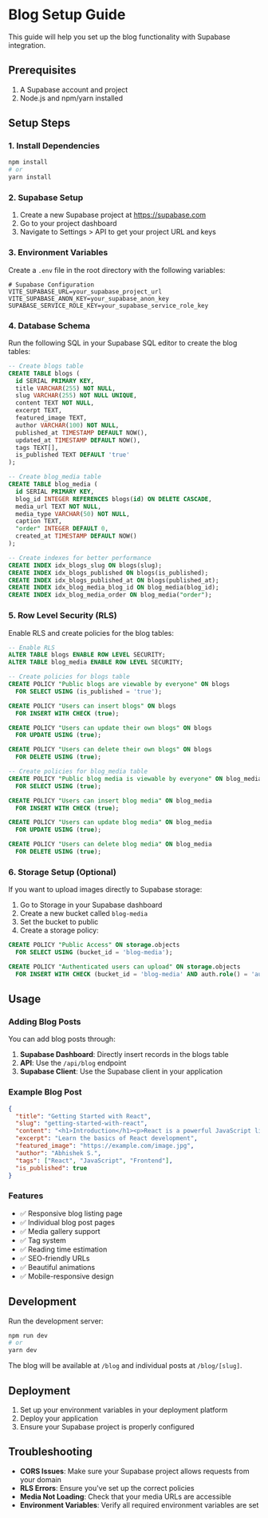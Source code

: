 # Blog Setup Guide

This guide will help you set up the blog functionality with Supabase integration.

## Prerequisites

1. A Supabase account and project
2. Node.js and npm/yarn installed

## Setup Steps

### 1. Install Dependencies

```bash
npm install
# or
yarn install
```

### 2. Supabase Setup

1. Create a new Supabase project at https://supabase.com
2. Go to your project dashboard
3. Navigate to Settings > API to get your project URL and keys

### 3. Environment Variables

Create a `.env` file in the root directory with the following variables:

```env
# Supabase Configuration
VITE_SUPABASE_URL=your_supabase_project_url
VITE_SUPABASE_ANON_KEY=your_supabase_anon_key
SUPABASE_SERVICE_ROLE_KEY=your_supabase_service_role_key
```

### 4. Database Schema

Run the following SQL in your Supabase SQL editor to create the blog tables:

```sql
-- Create blogs table
CREATE TABLE blogs (
  id SERIAL PRIMARY KEY,
  title VARCHAR(255) NOT NULL,
  slug VARCHAR(255) NOT NULL UNIQUE,
  content TEXT NOT NULL,
  excerpt TEXT,
  featured_image TEXT,
  author VARCHAR(100) NOT NULL,
  published_at TIMESTAMP DEFAULT NOW(),
  updated_at TIMESTAMP DEFAULT NOW(),
  tags TEXT[],
  is_published TEXT DEFAULT 'true'
);

-- Create blog_media table
CREATE TABLE blog_media (
  id SERIAL PRIMARY KEY,
  blog_id INTEGER REFERENCES blogs(id) ON DELETE CASCADE,
  media_url TEXT NOT NULL,
  media_type VARCHAR(50) NOT NULL,
  caption TEXT,
  "order" INTEGER DEFAULT 0,
  created_at TIMESTAMP DEFAULT NOW()
);

-- Create indexes for better performance
CREATE INDEX idx_blogs_slug ON blogs(slug);
CREATE INDEX idx_blogs_published ON blogs(is_published);
CREATE INDEX idx_blogs_published_at ON blogs(published_at);
CREATE INDEX idx_blog_media_blog_id ON blog_media(blog_id);
CREATE INDEX idx_blog_media_order ON blog_media("order");
```

### 5. Row Level Security (RLS)

Enable RLS and create policies for the blog tables:

```sql
-- Enable RLS
ALTER TABLE blogs ENABLE ROW LEVEL SECURITY;
ALTER TABLE blog_media ENABLE ROW LEVEL SECURITY;

-- Create policies for blogs table
CREATE POLICY "Public blogs are viewable by everyone" ON blogs
  FOR SELECT USING (is_published = 'true');

CREATE POLICY "Users can insert blogs" ON blogs
  FOR INSERT WITH CHECK (true);

CREATE POLICY "Users can update their own blogs" ON blogs
  FOR UPDATE USING (true);

CREATE POLICY "Users can delete their own blogs" ON blogs
  FOR DELETE USING (true);

-- Create policies for blog_media table
CREATE POLICY "Public blog media is viewable by everyone" ON blog_media
  FOR SELECT USING (true);

CREATE POLICY "Users can insert blog media" ON blog_media
  FOR INSERT WITH CHECK (true);

CREATE POLICY "Users can update blog media" ON blog_media
  FOR UPDATE USING (true);

CREATE POLICY "Users can delete blog media" ON blog_media
  FOR DELETE USING (true);
```

### 6. Storage Setup (Optional)

If you want to upload images directly to Supabase storage:

1. Go to Storage in your Supabase dashboard
2. Create a new bucket called `blog-media`
3. Set the bucket to public
4. Create a storage policy:

```sql
CREATE POLICY "Public Access" ON storage.objects
  FOR SELECT USING (bucket_id = 'blog-media');

CREATE POLICY "Authenticated users can upload" ON storage.objects
  FOR INSERT WITH CHECK (bucket_id = 'blog-media' AND auth.role() = 'authenticated');
```

## Usage

### Adding Blog Posts

You can add blog posts through:

1. **Supabase Dashboard**: Directly insert records in the blogs table
2. **API**: Use the `/api/blog` endpoint
3. **Supabase Client**: Use the Supabase client in your application

### Example Blog Post

```json
{
  "title": "Getting Started with React",
  "slug": "getting-started-with-react",
  "content": "<h1>Introduction</h1><p>React is a powerful JavaScript library...</p>",
  "excerpt": "Learn the basics of React development",
  "featured_image": "https://example.com/image.jpg",
  "author": "Abhishek S.",
  "tags": ["React", "JavaScript", "Frontend"],
  "is_published": true
}
```

### Features

- ✅ Responsive blog listing page
- ✅ Individual blog post pages
- ✅ Media gallery support
- ✅ Tag system
- ✅ Reading time estimation
- ✅ SEO-friendly URLs
- ✅ Beautiful animations
- ✅ Mobile-responsive design

## Development

Run the development server:

```bash
npm run dev
# or
yarn dev
```

The blog will be available at `/blog` and individual posts at `/blog/[slug]`.

## Deployment

1. Set up your environment variables in your deployment platform
2. Deploy your application
3. Ensure your Supabase project is properly configured

## Troubleshooting

- **CORS Issues**: Make sure your Supabase project allows requests from your domain
- **RLS Errors**: Ensure you've set up the correct policies
- **Media Not Loading**: Check that your media URLs are accessible
- **Environment Variables**: Verify all required environment variables are set 